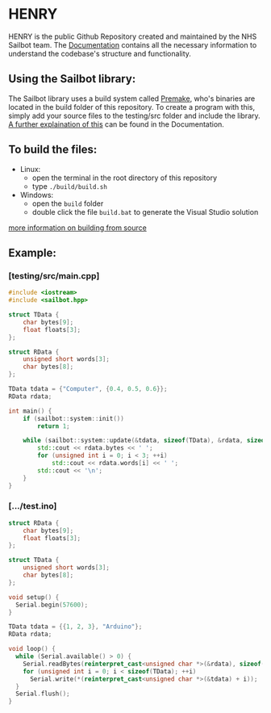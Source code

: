 # HENRY
HENRY is the public Github Repository created and maintained by the NHS Sailbot team. The [Documentation](https://github.com/NHS-Sailbot/HENRY/tree/master/docs) contains all the necessary information to understand the codebase's structure and functionality.

## Using the Sailbot library:
The Sailbot library uses a build system called [Premake](https://premake.github.io/), who's binaries are located in the build folder of this repository. To create a program with this, simply add your source files to the testing/src folder and include the library. [A further explaination of this](https://github.com/NHS-Sailbot/HENRY/tree/master/docs/WritingAPremakeScript) can be found in the Documentation.

## To build the files:
- Linux:
    - open the terminal in the root directory of this repository
    - type `./build/build.sh`
- Windows:
    - open the `build` folder
    - double click the file `build.bat` to generate the Visual Studio solution

[more information on building from source](https://github.com/NHS-Sailbot/HENRY/tree/master/docs/BuildingFromSource.md)

## Example:

### [testing/src/main.cpp]
```cpp
#include <iostream>
#include <sailbot.hpp>

struct TData {
    char bytes[9];
    float floats[3];
};

struct RData {
    unsigned short words[3];
    char bytes[8];
};

TData tdata = {"Computer", {0.4, 0.5, 0.6}};
RData rdata;

int main() {
    if (sailbot::system::init())
        return 1;

    while (sailbot::system::update(&tdata, sizeof(TData), &rdata, sizeof(RData))) {
        std::cout << rdata.bytes << ' ';
        for (unsigned int i = 0; i < 3; ++i)
            std::cout << rdata.words[i] << ' ';
        std::cout << '\n';
    }
}

```

### [.../test.ino]
```cpp
struct RData {
    char bytes[9];
    float floats[3];
};

struct TData {
    unsigned short words[3];
    char bytes[8];
};

void setup() {
  Serial.begin(57600);
}

TData tdata = {{1, 2, 3}, "Arduino"};
RData rdata;

void loop() {
  while (Serial.available() > 0) {
    Serial.readBytes(reinterpret_cast<unsigned char *>(&rdata), sizeof(RData));
    for (unsigned int i = 0; i < sizeof(TData); ++i)
      Serial.write(*(reinterpret_cast<unsigned char *>(&tdata) + i));
  }
  Serial.flush();
}
```